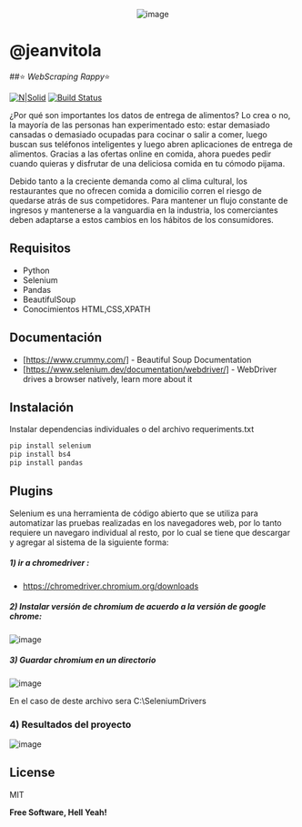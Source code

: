 <div align="center">

![image](https://user-images.githubusercontent.com/75003188/173489981-3c3243c4-a861-4e19-b21c-b81f828e14ba.png)

</div>



# @jeanvitola
##⭐ _WebScraping Rappy_⭐ 

[![N|Solid](https://cldup.com/dTxpPi9lDf.thumb.png)](https://nodesource.com/products/nsolid)
[![Build Status](https://travis-ci.org/joemccann/dillinger.svg?branch=master)](https://travis-ci.org/joemccann/dillinger)

¿Por qué son importantes los datos de entrega de alimentos? Lo crea o no, la mayoría de las personas han experimentado esto: estar demasiado cansadas o demasiado ocupadas para cocinar o salir a comer, luego buscan sus teléfonos inteligentes y luego abren aplicaciones de entrega de alimentos. Gracias a las ofertas online en comida, ahora puedes pedir cuando quieras y disfrutar de una deliciosa comida en tu cómodo pijama.


Debido tanto a la creciente demanda como al clima cultural, los restaurantes que no ofrecen comida a domicilio corren el riesgo de quedarse atrás de sus competidores. Para mantener un flujo constante de ingresos y mantenerse a la vanguardia en la industria, los comerciantes deben adaptarse a estos cambios en los hábitos de los consumidores.

## Requisitos

- Python
- Selenium
- Pandas
- BeautifulSoup
- Conocimientos HTML,CSS,XPATH

## Documentación

- [https://www.crummy.com/] - Beautiful Soup Documentation
- [https://www.selenium.dev/documentation/webdriver/] - WebDriver drives a browser natively, learn more about it



## Instalación

Instalar dependencias individuales o del archivo requeriments.txt

```sh
pip install selenium
pip install bs4
pip install pandas
```


## Plugins

Selenium es una herramienta de código abierto que se utiliza para automatizar las pruebas realizadas en los navegadores web, por lo tanto requiere un navegaro individual al resto, por lo cual se tiene que descargar y agregar al sistema de la siguiente forma:

##### 1) ir a chromedriver :
* https://chromedriver.chromium.org/downloads


##### 2) Instalar versión de chromium de acuerdo a la versión de google chrome:

![image](https://user-images.githubusercontent.com/75003188/173489604-6b76546d-044b-4cc3-9491-1b604882c40f.png)




##### 3) Guardar chromium en un directorio

![image](https://user-images.githubusercontent.com/75003188/173489171-2a4f6b79-4e12-4d64-a594-6405d0100b16.png)

En el caso de deste archivo sera
C:\SeleniumDrivers

### 4) Resultados del proyecto

![image](https://user-images.githubusercontent.com/75003188/173489546-dabe344c-8c81-4fcc-bc87-de87f6d42cc5.png)




## License

MIT

**Free Software, Hell Yeah!**
